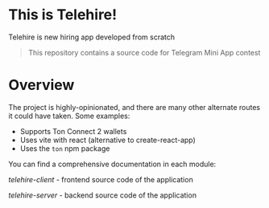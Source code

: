 # This is Telehire!

Telehire is new hiring app developed from scratch

> This repository contains a source code for Telegram Mini App contest

# Overview

The project is highly-opinionated, and there are many other alternate routes it could have taken. Some examples:

- Supports Ton Connect 2 wallets
- Uses vite with react (alternative to create-react-app)
- Uses the `ton` npm package

You can find a comprehensive documentation in each module:

_telehire-client_ - frontend source code of the application

_telehire-server_ - backend source code of the application
